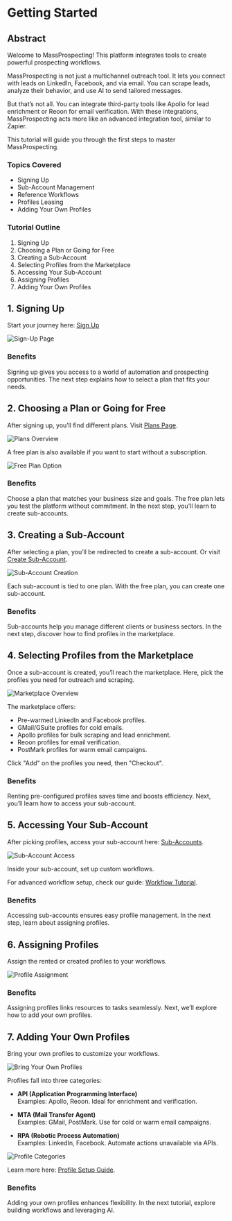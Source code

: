 # Getting Started

## Abstract

Welcome to MassProspecting! This platform integrates tools to create powerful prospecting workflows.  

MassProspecting is not just a multichannel outreach tool. It lets you connect with leads on LinkedIn, Facebook, and via email. You can scrape leads, analyze their behavior, and use AI to send tailored messages.  

But that’s not all. You can integrate third-party tools like Apollo for lead enrichment or Reoon for email verification. With these integrations, MassProspecting acts more like an advanced integration tool, similar to Zapier.  

This tutorial will guide you through the first steps to master MassProspecting.  

### Topics Covered

- Signing Up  
- Sub-Account Management  
- Reference Workflows  
- Profiles Leasing  
- Adding Your Own Profiles  

### Tutorial Outline

1. Signing Up  
2. Choosing a Plan or Going for Free  
3. Creating a Sub-Account  
4. Selecting Profiles from the Marketplace  
5. Accessing Your Sub-Account  
6. Assigning Profiles  
7. Adding Your Own Profiles  

  

## 1. Signing Up  

Start your journey here: [Sign Up](https://massprospecting.com/signup)  

![Sign-Up Page](../assets/user/1-1.png)  

### Benefits  

Signing up gives you access to a world of automation and prospecting opportunities. The next step explains how to select a plan that fits your needs.  

  

## 2. Choosing a Plan or Going for Free  

After signing up, you’ll find different plans. Visit [Plans Page](https://massprospecting.com/plans).  

![Plans Overview](../assets/user/1-2a.png)  

A free plan is also available if you want to start without a subscription.  

![Free Plan Option](../assets/user/1-2b.png)  

### Benefits  

Choose a plan that matches your business size and goals. The free plan lets you test the platform without commitment. In the next step, you'll learn to create sub-accounts.  

  

## 3. Creating a Sub-Account  

After selecting a plan, you’ll be redirected to create a sub-account. Or visit [Create Sub-Account](https://massprospecting.com/subaccounts/new).  

![Sub-Account Creation](../assets/user/1-3.png)  

Each sub-account is tied to one plan. With the free plan, you can create one sub-account.  

### Benefits  

Sub-accounts help you manage different clients or business sectors. In the next step, discover how to find profiles in the marketplace.  

  

## 4. Selecting Profiles from the Marketplace  

Once a sub-account is created, you’ll reach the marketplace. Here, pick the profiles you need for outreach and scraping.  

![Marketplace Overview](../assets/user/1-4.png)  

The marketplace offers:  

- Pre-warmed LinkedIn and Facebook profiles.  
- GMail/GSuite profiles for cold emails.  
- Apollo profiles for bulk scraping and lead enrichment.  
- Reoon profiles for email verification.  
- PostMark profiles for warm email campaigns.  

Click "Add" on the profiles you need, then "Checkout".  

### Benefits  

Renting pre-configured profiles saves time and boosts efficiency. Next, you’ll learn how to access your sub-account.  

  

## 5. Accessing Your Sub-Account  

After picking profiles, access your sub-account here: [Sub-Accounts](https://massprospecting.com/subaccounts).  

![Sub-Account Access](../assets/user/1-5.png)  

Inside your sub-account, set up custom workflows.  

For advanced workflow setup, check our guide: [Workflow Tutorial](...).  

### Benefits  

Accessing sub-accounts ensures easy profile management. In the next step, learn about assigning profiles.  

  

## 6. Assigning Profiles  

Assign the rented or created profiles to your workflows.  

![Profile Assignment](../assets/user/1-6.png)  

### Benefits  

Assigning profiles links resources to tasks seamlessly. Next, we’ll explore how to add your own profiles.  

  

## 7. Adding Your Own Profiles  

Bring your own profiles to customize your workflows.  

![Bring Your Own Profiles](../assets/user/1-7a.png)  

Profiles fall into three categories:  

- **API (Application Programming Interface)**  
  Examples: Apollo, Reoon. Ideal for enrichment and verification.  

- **MTA (Mail Transfer Agent)**  
  Examples: GMail, PostMark. Use for cold or warm email campaigns.  

- **RPA (Robotic Process Automation)**  
  Examples: LinkedIn, Facebook. Automate actions unavailable via APIs.  

![Profile Categories](../assets/user/1-7b.png)  

Learn more here: [Profile Setup Guide](./03-registering-your-profiles.md).  

### Benefits  

Adding your own profiles enhances flexibility. In the next tutorial, explore building workflows and leveraging AI.  